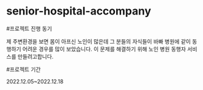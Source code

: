 # senior-hospital-accompany

#프로젝트 진행 동기 

제 주변환경을 보면 몸이 아프신 노인이 많은데 그 분들의 자식들이 바빠 병원에 같이 동행하기 어려운 경우를 많이 보았습니다.
이 문제를 해결하기 위해 노인 병원 동행자 서비스를 만들려고합니다. 

#프로젝트 기간 

2022.12.05~2022.12.18



